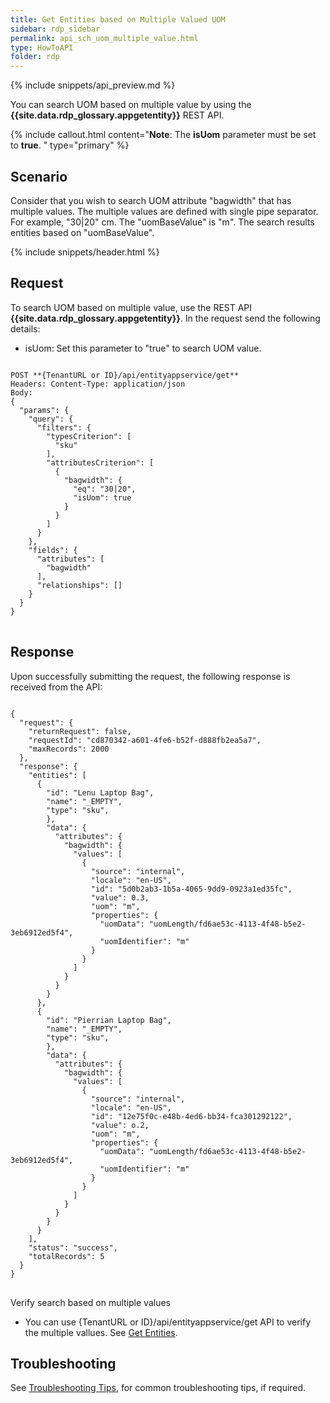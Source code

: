 ```yaml
---
title: Get Entities based on Multiple Valued UOM
sidebar: rdp_sidebar
permalink: api_sch_uom_multiple_value.html
type: HowToAPI
folder: rdp
---
```


{% include snippets/api_preview.md %}

You can search UOM based on multiple value by using the **{{site.data.rdp_glossary.appgetentity}}** REST API.

{% include callout.html content="**Note**: The **isUom** parameter must be set to **true**.
" type="primary" %} 

## Scenario

Consider that you wish to search UOM attribute "bagwidth" that has multiple values. The multiple values are defined with single pipe separator. For example, "30|20" cm. The "uomBaseValue" is "m". The search results entities based on "uomBaseValue".

{% include snippets/header.html %}

## Request

To search UOM based on multiple value, use the REST API **{{site.data.rdp_glossary.appgetentity}}**. In the request send the following details:
* isUom: Set this parameter to "true" to search UOM value.

<pre>
<code>
POST **{TenantURL or ID}/api/entityappservice/get**
Headers: Content-Type: application/json
Body:
{
  "params": {
    "query": {
      "filters": {
        "typesCriterion": [
          "sku"
        ],
        "attributesCriterion": [
          {
            "bagwidth": {
              "eq": "30|20",
              "isUom": true
            }
          }
        ]
      }
    },
    "fields": {
      "attributes": [
        "bagwidth"
      ],
      "relationships": []
    }
  }
}
</code>
</pre>

## Response

Upon successfully submitting the request, the following response is received from the API:

<pre>
<code>
{
  "request": {
    "returnRequest": false,
    "requestId": "cd870342-a601-4fe6-b52f-d888fb2ea5a7",
    "maxRecords": 2000
  },
  "response": {
    "entities": [
      {
        "id": "Lenu Laptop Bag",
        "name": "_EMPTY",
        "type": "sku",
        },
        "data": {
          "attributes": {
            "bagwidth": {
              "values": [
                {
                  "source": "internal",
                  "locale": "en-US",
                  "id": "5d0b2ab3-1b5a-4065-9dd9-0923a1ed35fc",
                  "value": 0.3,
                  "uom": "m",
                  "properties": {
                    "uomData": "uomLength/fd6ae53c-4113-4f48-b5e2-3eb6912ed5f4",
                    "uomIdentifier": "m"
                  }
                }
              ]
            }
          }
        }
      },
      {
        "id": "Pierrian Laptop Bag",
        "name": "_EMPTY",
        "type": "sku",
        },
        "data": {
          "attributes": {
            "bagwidth": {
              "values": [
                {
                  "source": "internal",
                  "locale": "en-US",
                  "id": "12e75f0c-e48b-4ed6-bb34-fca301292122",
                  "value": o.2,
                  "uom": "m",
                  "properties": {
                    "uomData": "uomLength/fd6ae53c-4113-4f48-b5e2-3eb6912ed5f4",
                    "uomIdentifier": "m"
                  }
                }
              ]
            }
          }
        }
      }
    ],
    "status": "success",
    "totalRecords": 5
  }
}
</code>
</pre>

Verify search based on multiple values
* You can use {TenantURL or ID}/api/entityappservice/get API to verify the multiple vallues. See [Get Entities](api_app_get_entity.html).

## Troubleshooting

See [Troubleshooting Tips](api_troubleshooting_tips.html), for common troubleshooting tips, if required.